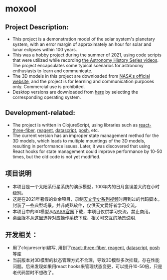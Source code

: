 # moxool

## Project Description:

- This project is a demonstration model of the solar system's planetary system, with an error margin of approximately an hour for solar and lunar eclipses within 100 years.
- This was a hobby project during the summer of 2021, using code scripts that were utilized while recording [the Astronomy History Series videos](https://space.bilibili.com/502118781/channel/seriesdetail?sid=758365). The project encapsulates some typical scenarios for astronomy enthusiasts to learn and communicate.
- The 3D models in this project are downloaded from [NASA's official website](https://solarsystem.nasa.gov/solar-system/our-solar-system/overview/), and the project is for learning and communication purposes only. Commercial use is prohibited.
- Desktop versions are downloaded from [here](https://github.com/itarck/moxool/releases/tag/0.1.0-alpha) by selecting the corresponding operating system.

## Development-related:
- The project is written in ClojureScript, using libraries such as [react-three-fiber](https://github.com/pmndrs/react-three-fiber), [reagent](https://github.com/reagent-project/reagent), [datascript](https://github.com/tonsky/datascript), [posh](https://github.com/denistakeda/posh), etc.
- The current version has an improper state management method for the 3D models, which leads to multiple mountings of the 3D models, resulting in performance issues. Later, it was discovered that using React hooks for state management could improve performance by 10-50 times, but the old code is not yet modified.


## 项目说明
- 本项目是一个太阳系行星系统的演示模型，100年内的日月食误差大约在小时级别。
- 这是在2021年暑假的业余项目，录制[天文学史系列视频](https://space.bilibili.com/502118781/channel/seriesdetail?sid=758365)时用到过的代码脚本，封装了一些典型场景。并非成熟软件，仅供天文爱好者学习交流。
- 本项目中的3D模型从[NASA官网](https://solarsystem.nasa.gov/solar-system/our-solar-system/overview/)下载，本项目仅供学习交流，禁止商用。
- 桌面版本从[这里](https://github.com/itarck/moxool/releases/tag/0.1.0-alpha)选择对应操作系统下载，相关可交互的[场景说明](https://github.com/itarck/moxool/blob/main/SCENES.md).

## 开发相关：
- 用了clojurescript编写, 用到了[react-three-fiber](https://github.com/pmndrs/react-three-fiber), [reagent](https://github.com/reagent-project/reagent), [datascript](https://github.com/tonsky/datascript), [posh](https://github.com/denistakeda/posh)等库
- 当前版本对3D模型的状态管理方式不合理，导致3D模型多次挂载，存在性能问题。后来发现如果用react hooks来管理状态变更，可以提升10-50倍，只是老代码暂时不想改了。


